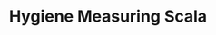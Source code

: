 ---
layout: article
title: Hygiene Measuring Scala
description: 
  - This template shows the current hygiene status of the production.
lang: cn
weight: 650
isDraft: true
ref: Measuring_Scala
category:
  - Food
  - Production
  - Hygiene
image: Measuring_Scala_EN.png
download: Measuring_Scala_EN.pbmx
overview_description:
overview_benefits:
overview_data_sources:
---